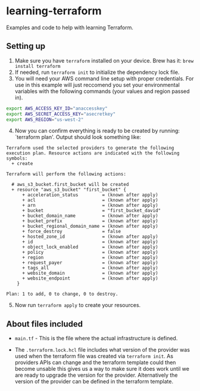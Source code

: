 # learning-terraform
Examples and code to help with learning Terraform.

## Setting up
1. Make sure you have `terraform` installed on your device. Brew has it: 
`brew install terraform`
2. If needed, run `terraform init` to initialize the dependency lock file.
3. You will need your AWS command line setup with proper credentials. For use
in this example will just reccomend you set your environmental variables with
the following commands (your values and region passed in).

```bash
export AWS_ACCESS_KEY_ID="anaccesskey"
export AWS_SECRET_ACCESS_KEY="asecretkey"
export AWS_REGION="us-west-2"
```
4. Now you can confirm everything is ready to be created by running:
`terraform plan'. Output should look something like: 

```
Terraform used the selected providers to generate the following execution plan. Resource actions are indicated with the following
symbols:
  + create

Terraform will perform the following actions:

  # aws_s3_bucket.first_bucket will be created
  + resource "aws_s3_bucket" "first_bucket" {
      + acceleration_status         = (known after apply)
      + acl                         = (known after apply)
      + arn                         = (known after apply)
      + bucket                      = "first_bucket_david"
      + bucket_domain_name          = (known after apply)
      + bucket_prefix               = (known after apply)
      + bucket_regional_domain_name = (known after apply)
      + force_destroy               = false
      + hosted_zone_id              = (known after apply)
      + id                          = (known after apply)
      + object_lock_enabled         = (known after apply)
      + policy                      = (known after apply)
      + region                      = (known after apply)
      + request_payer               = (known after apply)
      + tags_all                    = (known after apply)
      + website_domain              = (known after apply)
      + website_endpoint            = (known after apply)
    }

Plan: 1 to add, 0 to change, 0 to destroy.
```
5. Now run `terraform apply` to create your resources.

## About files included
* `main.tf` - This is the file where the actual infrastructure is defined.

* The `.terraform.lock.hcl` file includes what version of the provider was used
when the terraform file was created via `terraform init`. As providers APIs can
change and the terraform template could then become unsable this gives us a way
to make sure it does work until we are ready to upgrade the version for the
provider. Alternatively the version of the provider can be defined in the
terraform template. 




